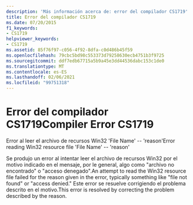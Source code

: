 ```yaml
---
description: 'Más información acerca de: error del compilador CS1719'
title: Error del compilador CS1719
ms.date: 07/20/2015
f1_keywords:
- CS1719
helpviewer_keywords:
- CS1719
ms.assetid: 85f76f97-c056-4f92-8dfa-c0d486b45f59
ms.openlocfilehash: 79cbc5bd98c553373d79258630ecb4751b3f9725
ms.sourcegitcommit: ddf7edb67715a5b9a45e3dd44536dabc153c1de0
ms.translationtype: MT
ms.contentlocale: es-ES
ms.lasthandoff: 02/06/2021
ms.locfileid: "99751318"
---
```

# <a name="compiler-error-cs1719"></a><span data-ttu-id="5d8c0-103">Error del compilador CS1719</span><span class="sxs-lookup"><span data-stu-id="5d8c0-103">Compiler Error CS1719</span></span>

<span data-ttu-id="5d8c0-104">Error al leer el archivo de recursos Win32 'File Name' -- 'reason'</span><span class="sxs-lookup"><span data-stu-id="5d8c0-104">Error reading Win32 resource file 'File Name' -- 'reason'</span></span>  
  
 <span data-ttu-id="5d8c0-105">Se produjo un error al intentar leer el archivo de recursos Win32 por el motivo indicado en el mensaje, por le general, algo como "archivo no encontrado" o "acceso denegado".</span><span class="sxs-lookup"><span data-stu-id="5d8c0-105">An attempt to read the Win32 resource file failed for the reason given in the error, typically something like "file not found" or "access denied."</span></span> <span data-ttu-id="5d8c0-106">Este error se resuelve corrigiendo el problema descrito en el motivo.</span><span class="sxs-lookup"><span data-stu-id="5d8c0-106">This error is resolved by correcting the problem described by the reason.</span></span>
